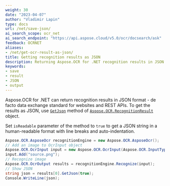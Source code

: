 ```yaml
---
weight: 30
date: "2023-04-07"
author: "Vladimir Lapin"
type: docs
url: /net/save-json/
ai_search_scope: ocr_net
ai_search_endpoint: "https://api.aspose.cloud/v5.0/ocr/docsearch/ask"
feedback: OCRNET
aliases:
- /net/get-ocr-result-as-json/
title: Getting recognition results as JSON
description: Returning Aspose.OCR for .NET recognition results in JSON format.
keywords:
- save
- result
- JSON
- output
---
```


Aspose.OCR for .NET can return recognition results in JSON format - de facto data exchange standard for websites and REST APIs. To get the results as JSON, use [`GetJson`](https://reference.aspose.com/ocr/net/aspose.ocr/recognitionresult/getjson/) method of [`Aspose.OCR.RecognitionResult`](https://reference.aspose.com/ocr/net/aspose.ocr/recognitionresult/) object.

Set `isReadable` parameter of the method to `true` to get a JSON string in a human-readable format with line breaks and auto-indentation.

```csharp
Aspose.OCR.AsposeOcr recognitionEngine = new Aspose.OCR.AsposeOcr();
// Add an image to OcrInput object
Aspose.OCR.OcrInput input = new Aspose.OCR.OcrInput(Aspose.OCR.InputType.SingleImage);
input.Add("source.png");
// Recognize image
Aspose.OCR.OcrOutput results = recognitionEngine.Recognize(input);
// Show JSON
string json = results[0].GetJson(true);
Console.WriteLine(json);
```
